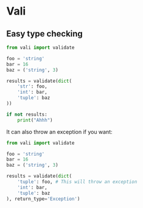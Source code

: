 # Vali
## Easy type checking
```python
from vali import validate

foo = 'string'
bar = 16
baz = ('string', 3)

results = validate(dict(
    'str': foo,
    'int': bar,
    'tuple': baz
))

if not results:
    print("Ahhh")
```

It can also throw an exception if you want:
```python
from vali import validate

foo = 'string'
bar = 16
baz = ('string', 3)

results = validate(dict(
    'tuple': foo, # This will throw an exception
    'int': bar,
    'tuple': baz
), return_type='Exception')
```

